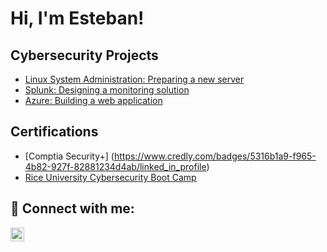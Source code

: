 <h1>Hi, I'm Esteban!</h1>

<h2> Cybersecurity Projects</h2>

  - [Linux System Administration: Preparing a new server](https://docs.google.com/document/d/1zIajpRCcQqUdOcEY11e-X0r5_kMYxGfFS4GtClt99iI/edit)
  - [Splunk: Designing a monitoring solution](https://github.com/e-salinas/Splunk/blob/main/%3CEsteban%20Salinas%3E%3CM19%20Challange%3E.pdf)
  - [Azure: Building a web application](https://github.com/e-salinas/Projects/blob/main/CloudWebAppProject_ES.pdf)

<h2> Certifications</h2>

- [Comptia Security+] (https://www.credly.com/badges/5316b1a9-f965-4b82-927f-82881234d4ab/linked_in_profile)
- [Rice University Cybersecurity Boot Camp](https://rice.credential.getsmarter.com/71d0eff4-a901-4654-8533-a136b9fd0f1f)

<h2> 🤳 Connect with me:</h2>
<a href="https://www.linkedin.com/in/esteban-salinas-11bb25291" target="_blank">
    <img align="left" alt="LinkedIn" width="22px" src="https://cdn.jsdelivr.net/npm/simple-icons@v3/icons/linkedin.svg" />
  </a>
</body>
</html>
